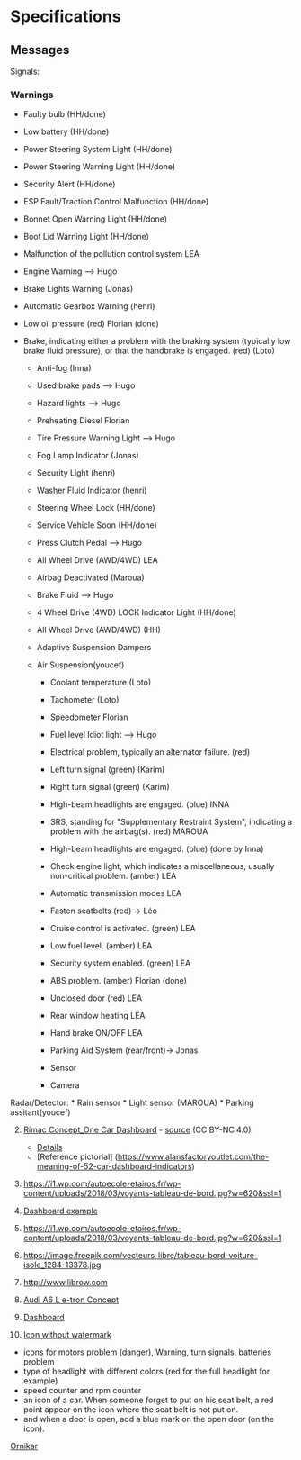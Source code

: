 # Specifications

## Messages 

Signals:

### Warnings
* Faulty bulb (HH/done)
* Low battery (HH/done)
* Power Steering System Light (HH/done)
* Power Steering Warning Light (HH/done)
* Security Alert (HH/done)
* ESP Fault/Traction Control Malfunction (HH/done)
* Bonnet Open Warning Light (HH/done)
* Boot Lid Warning Light (HH/done)
* Malfunction of the pollution control system 	LEA
* Engine Warning --> Hugo
* Brake Lights Warning (Jonas)
* Automatic Gearbox Warning (henri)
* Low oil pressure (red) Florian (done)
* Brake, indicating either a problem with the braking system (typically low brake fluid pressure), or that the handbrake is engaged. (red) (Loto)




  * Anti-fog (Inna)
  * Used brake pads --> Hugo
  * Hazard lights --> Hugo
  * Preheating Diesel Florian
  * Tire Pressure Warning Light --> Hugo
  
  * Fog Lamp Indicator (Jonas)
  * Security Light (henri)
  * Washer Fluid Indicator (henri)
  * Steering Wheel Lock (HH/done)
  * Service Vehicle Soon (HH/done)
  * Press Clutch Pedal --> Hugo
  * All Wheel Drive (AWD/4WD)		LEA
  * Airbag Deactivated  (Maroua)
  * Brake Fluid --> Hugo
  * 4 Wheel Drive (4WD) LOCK Indicator Light (HH/done)
  * All Wheel Drive (AWD/4WD) (HH)
  * Adaptive Suspension Dampers
  * Air Suspension(youcef)




    * Coolant temperature (Loto)
    * Tachometer (Loto)
    * Speedometer Florian
    * Fuel level Idiot light --> Hugo
    * Electrical problem, typically an alternator failure. (red)
    * Left turn signal (green) (Karim)
    * Right turn signal (green) (Karim)

    * High-beam headlights are engaged. (blue) INNA

    * SRS, standing for "Supplementary Restraint System", indicating a problem with the airbag(s). (red) MAROUA



    * High-beam headlights are engaged. (blue) (done by Inna)


    * Check engine light, which indicates a miscellaneous, usually non-critical problem. (amber)	LEA

    * Automatic transmission modes	LEA

    * Fasten seatbelts (red) -> Léo
    * Cruise control is activated. (green)	LEA
    * Low fuel level. (amber) 	LEA
    * Security system enabled. (green)		LEA
    * ABS problem. (amber)	Florian (done)
    * Unclosed door (red)      LEA
    * Rear window heating	LEA
    * Hand brake ON/OFF		LEA
    * Parking Aid System (rear/front)-> Jonas
    * Sensor 
    * Camera

Radar/Detector:
    * Rain sensor
    * Light sensor (MAROUA)
    * Parking assitant(youcef)



2. [Rimac Concept_One Car Dashboard](https://mir-s3-cdn-cf.behance.net/project_modules/1400/7cc96613838623.560575fa5c7cb.png) - [source](https://search.creativecommons.org/photos/6828daff-ba93-4a38-85c0-df465ae56986) (CC BY-NC 4.0)
    * [Details](https://mir-s3-cdn-cf.behance.net/project_modules/1400/477e5e13838623.560575fa5b876.png)
    * [Reference pictorial] (https://www.alansfactoryoutlet.com/the-meaning-of-52-car-dashboard-indicators)


3. https://i1.wp.com/autoecole-etairos.fr/wp-content/uploads/2018/03/voyants-tableau-de-bord.jpg?w=620&ssl=1

4. [Dashboard example](https://images.prismic.io/ornikar/1961737b42736b35a0e4318c7e2b1f33a0217a7d_differents-compteurs-tableau-bord.jpg?auto=compress,format)

5. https://i1.wp.com/autoecole-etairos.fr/wp-content/uploads/2018/03/voyants-tableau-de-bord.jpg?w=620&ssl=1

6. https://image.freepik.com/vecteurs-libre/tableau-bord-voiture-isole_1284-13378.jpg

7. http://www.librow.com

8. [Audi A6 L e-tron Concept](https://fr.wheelsage.org/audi/a6/%D1%817/92411/pictures/jbzyh2/)

9. [Dashboard](https://thumbs.dreamstime.com/z/ic%C3%B4nes-de-tableau-bord-voiture-r%C3%A9gl%C3%A9es-125211202.jpg)

10. [Icon without watermark](https://img-4.linternaute.com/nB1hOYkhnmHrEEDAXAB_bRRVtsI=/450x/smart/d8303cc2871b48b6a05524a857fb4725/ccmcms-linternaute/10652918.jpg)
* icons for motors problem (danger), Warning, turn signals, batteries problem 
* type of headlight with different colors (red for the full headlight for example)
* speed counter and rpm counter
* an icon of a car. When someone forget to put on his seat belt, a red point appear on the icon where the seat belt is not put on.
* and when a door is open, add a blue mark on the open door (on the icon).


[Ornikar](https://www.ornikar.com/code/cours/mecanique-vehicule/tableau-bord)
